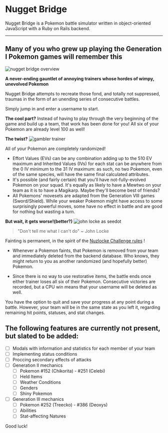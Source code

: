 # Nugget Bridge
Nugget Bridge is a Pokemon battle simulator written in object-oriented JavaScript with a Ruby on Rails backend.  

---
Many of you who grew up playing the Generation I Pokemon games will remember this
---
![nugget bridge overview](https://cdn.wikimg.net/en/strategywiki/images/f/f0/Pokemon_RBY_Route24.png)

**A never-ending gauntlet of annoying trainers whose hordes of wimpy, unevolved Pokemon**

Nugget Bridge attempts to recreate those fond, and totally not suppressed, traumas in the form of an unending series of consecutive battles. 

Simply jump in and enter a username to start. 

**The cool part?** 
Instead of having to play through the very beginning of the game and build up a team, that work has been done for you! All six of your Pokemon are already level 100 as well!

**The twist?**
![gambler trainer](https://i.redd.it/u98yk5tgj1f61.jpg)

All of your Pokemon are completely randomized! 

* Effort Values (EVs) can be any combination adding up to the 510 EV maximum and Inherited Values (IVs) for each stat can be anywhere from the 0 IV minimum to the 31 IV maximum: as such, no two Pokemon, even of the same species, will have the same final calculated attributes. 
* It's possible (and fairly certain) that you'll have not-fully-evolved Pokemon on your squad. It's equally as likely to have a Mewtwo on your team as it is to have a Magikarp. Maybe they'll become best of friends?
* All Pokemons' movesets are adapted from the Generation VIII games (Sword/Shield). While your weaker Pokemon might have access to some surprisingly powerful moves, some have no effect in battle and are good for nothing but wasting a turn.

**But wait, it gets worse!(better?)**
![john locke as seedot](https://archive-media-1.nyafuu.org/vp/image/1414/64/1414642040871.png)

> "Don't tell me what I can't do"
> ~ John Locke

Fainting is permanent, in the spirit of the [Nuzlocke Challenge rules](https://bulbapedia.bulbagarden.net/wiki/Nuzlocke_Challenge) !

* Whenever a Pokemon faints, that Pokemon is removed from your team and immediately deleted from the backend database. Who knows, they might return to you as another randomized (and hopefully better) Pokemon.

* Since there is no way to use restorative items, the battle ends once either trainer loses all six of their Pokemon. Consecutive victories are recorded, but a CPU win means that your username will be deleted as well. 

You have the option to quit and save your progress at any point during a battle. However, your team will be in the same state as you left it, regarding remaining hit points, statuses, and stat changes.

## The following features are currently not present, but slated to be added:
- [ ] Modals with information and statistics for each member of your team
- [ ] Implementing status conditions
- [ ] Proccing secondary effects of attacks
- [ ] Generation II mechanics
    - [ ] Pokemon #152 (Chikorita) - #251 (Celebi)
    - [ ] Held Items
    - [ ] Weather Conditions
    - [ ] Genders
    - [ ] Shiny Pokemon
- [ ] Generation III mechanics
    - [ ] Pokemon #252 (Treecko) - #386 (Deoxys)
    - [ ] Abilities
    - [ ] Stat-affecting Natures

Good luck!



